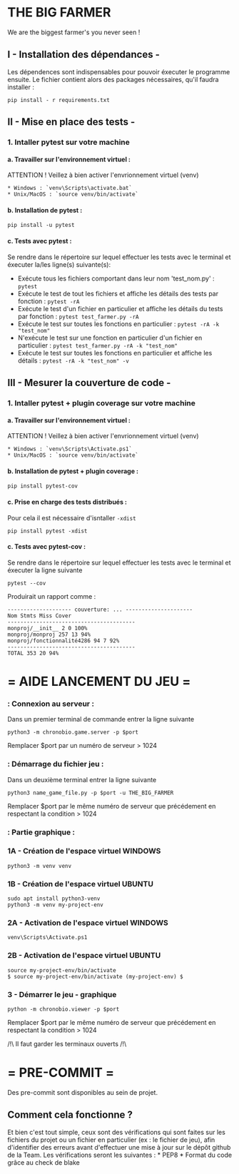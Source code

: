 # THE BIG FARMER
We are the biggest farmer's you never seen !

## I - Installation des dépendances -
Les dépendences sont indispensables pour pouvoir éxecuter le programme ensuite. Le fichier contient alors des packages nécessaires, qu'il faudra installer :
```
pip install - r requirements.txt
```
## II - Mise en place des tests -
### 1. Intaller pytest sur votre machine
#### a. Travailler sur l'environnement virtuel :
ATTENTION ! Veillez à bien activer l'envrionnement virtuel (venv)

    * Windows : `venv\Scripts\activate.bat`
    * Unix/MacOS : `source venv/bin/activate`
#### b. Installation de pytest :
```
pip install -u pytest
```
#### c. Tests avec pytest :
Se rendre dans le répertoire sur lequel effectuer les tests avec le terminal et éxecuter la/les ligne(s) suivante(s):

- Exécute tous les fichiers comportant dans leur nom 'test_nom.py' : `pytest`
- Exécute le test de tout les fichiers et affiche les détails des tests par fonction : `pytest -rA`
- Exécute le test d'un fichier en particulier et affiche les détails du tests par fonction : `pytest test_farmer.py -rA`
- Exécute le test sur toutes les fonctions en particulier : `pytest -rA -k "test_nom"`
- N'exécute le test sur une fonction en particulier d'un fichier en particulier : `pytest test_farmer.py -rA -k "test_nom"`
- Exécute le test sur toutes les fonctions en particulier et affiche les détails : `pytest -rA -k "test_nom" -v`

## III - Mesurer la couverture de code -
### 1. Intaller pytest + plugin coverage sur votre machine
#### a. Travailler sur l'environnement virtuel :
ATTENTION ! Veillez à bien activer l'envrionnement virtuel (venv)

    * Windows : `venv\Scripts\Activate.ps1`
    * Unix/MacOS : `source venv/bin/activate`
#### b. Installation de pytest + plugin coverage :
```
pip install pytest-cov
```
#### c. Prise en charge des tests distribués :
Pour cela il est nécessaire d'isntaller `-xdist`
```
pip install pytest -xdist
```
#### c. Tests avec pytest-cov :
Se rendre dans le répertoire sur lequel effectuer les tests avec le terminal et éxecuter la ligne suivante
```
pytest --cov
```
Produirait un rapport comme :

```
-------------------- couverture: ... ---------------------
Nom Stmts Miss Cover
----------------------------------------
monproj/__init__ 2 0 100%
monproj/monproj 257 13 94%
monproj/fonctionnalité4286 94 7 92%
----------------------------------------
TOTAL 353 20 94%
```
# = AIDE LANCEMENT DU JEU =
### : Connexion au serveur :
Dans un premier terminal de commande entrer la ligne suivante
```
python3 -m chronobio.game.server -p $port
```
Remplacer $port par un numéro de serveur > 1024
### : Démarrage du fichier jeu :
Dans un deuxième terminal entrer la ligne suivante
```
python3 name_game_file.py -p $port -u THE_BIG_FARMER
```
Remplacer $port par le même numéro de serveur que précédement en respectant la condition > 1024

### : Partie graphique :
### 1A - Création de l'espace virtuel WINDOWS
```
python3 -m venv venv
```
### 1B - Création de l'espace virtuel UBUNTU
```
sudo apt install python3-venv
python3 -m venv my-project-env
```
### 2A - Activation de l'espace virtuel WINDOWS
```
venv\Scripts\Activate.ps1
```
### 2B - Activation de l'espace virtuel UBUNTU
```
source my-project-env/bin/activate
$ source my-project-env/bin/activate (my-project-env) $
```
### 3 - Démarrer le jeu - graphique
```
python -m chronobio.viewer -p $port
```
Remplacer $port par le même numéro de serveur que précédement en respectant la condition > 1024

/!\ Il faut garder les terminaux ouverts /!\

# = PRE-COMMIT =
Des pre-commit sont disponibles au sein de projet.
## Comment cela fonctionne ?
Et bien c'est tout simple, ceux sont des vérifications qui sont faites sur les fichiers du projet ou un fichier en particulier (ex : le fichier de jeu), afin d'identifier des erreurs avant d'effectuer une mise à jour sur le dépôt github de la Team.
Les vérifications seront les suivantes :
    * PEP8
    * Format du code grâce au check de blake
